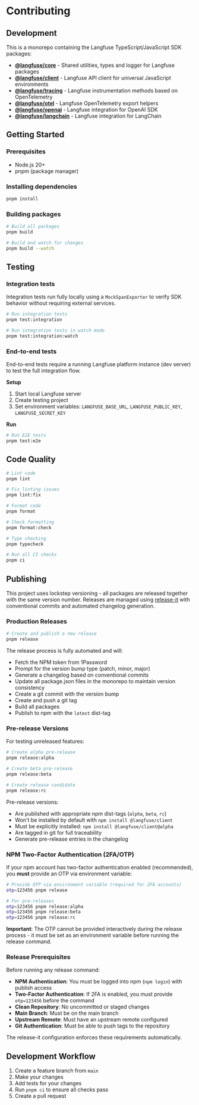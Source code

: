 # Contributing

## Development

This is a monorepo containing the Langfuse TypeScript/JavaScript SDK packages:

- **[@langfuse/core](./packages/core)** - Shared utilities, types and logger for Langfuse packages
- **[@langfuse/client](./packages/client)** - Langfuse API client for universal JavaScript environments
- **[@langfuse/tracing](./packages/tracing)** - Langfuse instrumentation methods based on OpenTelemetry
- **[@langfuse/otel](./packages/otel)** - Langfuse OpenTelemetry export helpers
- **[@langfuse/openai](./packages/openai)** - Langfuse integration for OpenAI SDK
- **[@langfuse/langchain](./packages/langchain)** - Langfuse integration for LangChain

## Getting Started

### Prerequisites

- Node.js 20+
- pnpm (package manager)

### Installing dependencies

```bash
pnpm install
```

### Building packages

```bash
# Build all packages
pnpm build

# Build and watch for changes
pnpm build --watch
```

## Testing

### Integration tests

Integration tests run fully locally using a `MockSpanExporter` to verify SDK behavior without requiring external services.

```bash
# Run integration tests
pnpm test:integration

# Run integration tests in watch mode
pnpm test:integration:watch
```

### End-to-end tests

End-to-end tests require a running Langfuse platform instance (dev server) to test the full integration flow.

**Setup**

1. Start local Langfuse server
2. Create testing project
3. Set environment variables: `LANGFUSE_BASE_URL`, `LANGFUSE_PUBLIC_KEY`, `LANGFUSE_SECRET_KEY`

**Run**

```bash
# Run E2E tests
pnpm test:e2e
```

## Code Quality

```bash
# Lint code
pnpm lint

# Fix linting issues
pnpm lint:fix

# Format code
pnpm format

# Check formatting
pnpm format:check

# Type checking
pnpm typecheck

# Run all CI checks
pnpm ci
```

## Publishing

This project uses lockstep versioning - all packages are released together with the same version number. Releases are managed using [release-it](https://github.com/release-it/release-it) with conventional commits and automated changelog generation.

### Production Releases

```bash
# Create and publish a new release
pnpm release
```

The release process is fully automated and will:

- Fetch the NPM token from 1Password
- Prompt for the version bump type (patch, minor, major)
- Generate a changelog based on conventional commits
- Update all package.json files in the monorepo to maintain version consistency
- Create a git commit with the version bump
- Create and push a git tag
- Build all packages
- Publish to npm with the `latest` dist-tag

### Pre-release Versions

For testing unreleased features:

```bash
# Create alpha pre-release
pnpm release:alpha

# Create beta pre-release
pnpm release:beta

# Create release candidate
pnpm release:rc
```

Pre-release versions:

- Are published with appropriate npm dist-tags (`alpha`, `beta`, `rc`)
- Won't be installed by default with `npm install @langfuse/client`
- Must be explicitly installed: `npm install @langfuse/client@alpha`
- Are tagged in git for full traceability
- Generate pre-release entries in the changelog

### NPM Two-Factor Authentication (2FA/OTP)

If your npm account has two-factor authentication enabled (recommended), you **must** provide an OTP via environment variable:

```bash
# Provide OTP via environment variable (required for 2FA accounts)
otp=123456 pnpm release

# For pre-releases
otp=123456 pnpm release:alpha
otp=123456 pnpm release:beta
otp=123456 pnpm release:rc
```

**Important**: The OTP cannot be provided interactively during the release process - it must be set as an environment variable before running the release command.

### Release Prerequisites

Before running any release command:

- **NPM Authentication**: You must be logged into npm (`npm login`) with publish access
- **Two-Factor Authentication**: If 2FA is enabled, you must provide `otp=123456` before the command
- **Clean Repository**: No uncommitted or staged changes
- **Main Branch**: Must be on the main branch
- **Upstream Remote**: Must have an upstream remote configured
- **Git Authentication**: Must be able to push tags to the repository

The release-it configuration enforces these requirements automatically.

## Development Workflow

1. Create a feature branch from `main`
2. Make your changes
3. Add tests for your changes
4. Run `pnpm ci` to ensure all checks pass
5. Create a pull request
